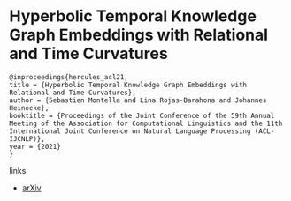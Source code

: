 # Hyperbolic Temporal Knowledge Graph Embeddings with Relational and Time Curvatures

```
@inproceedings{hercules_acl21,
title = {Hyperbolic Temporal Knowledge Graph Embeddings with Relational and Time Curvatures},
author = {Sebastien Montella and Lina Rojas-Barahona and Johannes Heinecke},
booktitle = {Proceedings of the Joint Conference of the 59th Annual Meeting of the Association for Computational Linguistics and the 11th International Joint Conference on Natural Language Processing (ACL-IJCNLP)},
year = {2021}
}
```

links
- [arXiv](https://arxiv.org/abs/2106.04311)
